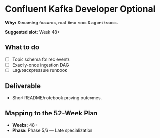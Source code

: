 # Confluent Kafka Developer Optional

**Why:** Streaming features, real-time recs & agent traces.

**Suggested slot:** Week 48+

## What to do
- [ ] Topic schema for rec events
- [ ] Exactly-once ingestion DAG
- [ ] Lag/backpressure runbook

## Deliverable
- Short README/notebook proving outcomes.

## Mapping to the 52-Week Plan
- **Weeks:** 48+  
- **Phase:** Phase 5/6 — Late specialization
